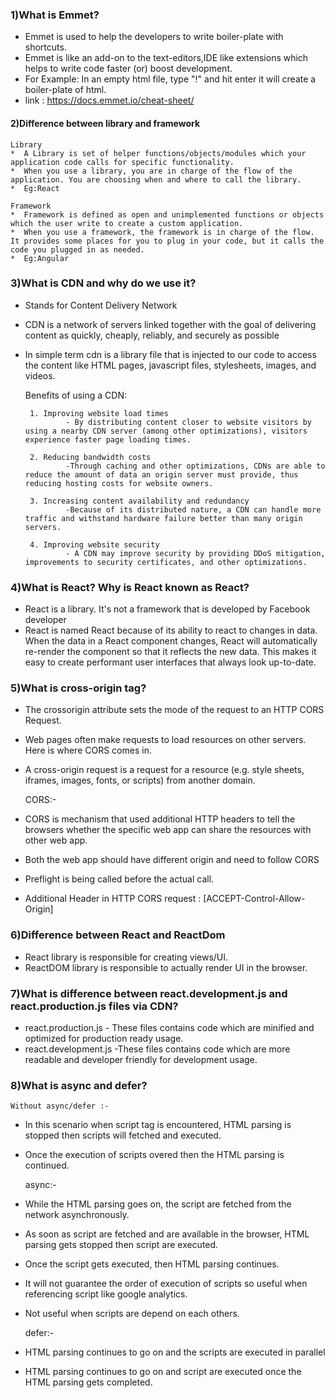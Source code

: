 ### 1)What is Emmet?

*  Emmet is used to help the developers to write boiler-plate with shortcuts.
*  Emmet is like an add-on to the text-editors,IDE like extensions which helps to write code faster (or) boost development. 
*  For Example: In an empty html file, type "!" and hit enter it will create a boiler-plate of html.
*  link : https://docs.emmet.io/cheat-sheet/

#### 2)Difference between library and framework

    Library
    *  A Library is set of helper functions/objects/modules which your application code calls for specific functionality.
    *  When you use a library, you are in charge of the flow of the application. You are choosing when and where to call the library. 
    *  Eg:React

    Framework
    *  Framework is defined as open and unimplemented functions or objects which the user write to create a custom application.
    *  When you use a framework, the framework is in charge of the flow. It provides some places for you to plug in your code, but it calls the code you plugged in as needed.
    *  Eg:Angular

### 3)What is CDN and why do we use it?

*  Stands for Content Delivery Network
*  CDN is a network of servers linked together with the goal of delivering content as quickly, cheaply, reliably, and securely as possible
*  In simple term cdn is a library file that is injected to our code to access the content like HTML pages, javascript files, stylesheets, images, and videos. 

    Benefits of using a CDN:
    
        1. Improving website load times
                - By distributing content closer to website visitors by using a nearby CDN server (among other optimizations), visitors experience faster page loading times.

        2. Reducing bandwidth costs
                -Through caching and other optimizations, CDNs are able to reduce the amount of data an origin server must provide, thus reducing hosting costs for website owners.

        3. Increasing content availability and redundancy
                -Because of its distributed nature, a CDN can handle more traffic and withstand hardware failure better than many origin servers.

        4. Improving website security
                - A CDN may improve security by providing DDoS mitigation, improvements to security certificates, and other optimizations.


### 4)What is React? Why is React known as React?

*  React is a library. It's not a framework that is developed by Facebook developer
*  React is named React because of its ability to react to changes in data. When the data in a React component changes, React will automatically re-render the component so that it reflects the new data. This makes it easy to create performant user interfaces that always look up-to-date.


### 5)What is cross-origin tag?

*  The crossorigin attribute sets the mode of the request to an HTTP CORS Request.
*  Web pages often make requests to load resources on other servers. Here is where CORS comes in.
*  A cross-origin request is a request for a resource (e.g. style sheets, iframes, images, fonts, or scripts) from another domain.

    CORS:-
*  CORS is mechanism that used additional HTTP headers to tell the browsers whether the specific web app can share the resources with other web app.
*  Both the web app should have different origin and need to follow CORS
*  Preflight is being called before the actual call.
*  Additional Header in HTTP CORS request : [ACCEPT-Control-Allow-Origin]

### 6)Difference between React and ReactDom

*  React library is responsible for creating views/UI.
*  ReactDOM library is responsible to actually render UI in the browser.

### 7)What is difference between react.development.js and react.production.js files via CDN?
	
*  react.production.js - These files contains code which are minified and optimized for production ready usage.
*  react.development.js -These files contains code which are more readable and developer friendly for development usage.

### 8)What is async and defer?

    Without async/defer :-
*  In this scenario when script tag is encountered, HTML parsing is stopped then scripts will fetched and executed.
*  Once the execution of scripts overed then the HTML parsing is continued.

    async:-
*  While the HTML parsing goes on, the script are fetched from the network asynchronously.
*  As soon as script are fetched and are available in the browser, HTML parsing gets stopped then script are executed.
*  Once the script gets executed, then HTML parsing continues.

*  It will not guarantee the order of execution of scripts so useful when referencing script like google analytics.
*  Not useful when scripts are depend on each others.

    defer:-
*  HTML parsing continues to go on and the scripts are executed in parallel
*  HTML parsing  continues to go on and script are executed once the HTML parsing gets completed. 

